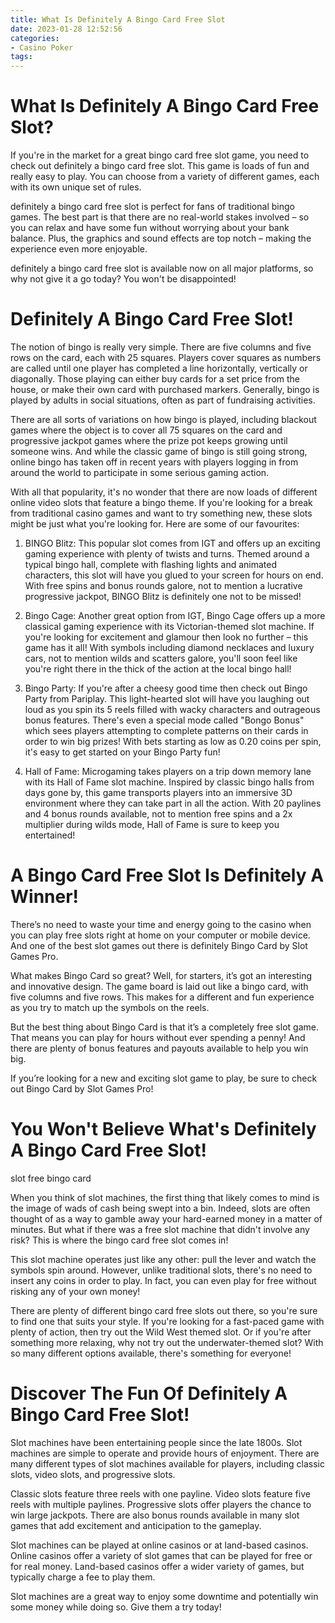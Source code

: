 ```yaml
---
title: What Is Definitely A Bingo Card Free Slot
date: 2023-01-28 12:52:56
categories:
- Casino Poker
tags:
---
```



#  What Is Definitely A Bingo Card Free Slot?

If you're in the market for a great bingo card free slot game, you need to check out definitely a bingo card free slot. This game is loads of fun and really easy to play. You can choose from a variety of different games, each with its own unique set of rules.

definitely a bingo card free slot is perfect for fans of traditional bingo games. The best part is that there are no real-world stakes involved – so you can relax and have some fun without worrying about your bank balance. Plus, the graphics and sound effects are top notch – making the experience even more enjoyable.

definitely a bingo card free slot is available now on all major platforms, so why not give it a go today? You won't be disappointed!

#  Definitely A Bingo Card Free Slot!

The notion of bingo is really very simple. There are five columns and five rows on the card, each with 25 squares. Players cover squares as numbers are called until one player has completed a line horizontally, vertically or diagonally. Those playing can either buy cards for a set price from the house, or make their own card with purchased markers. Generally, bingo is played by adults in social situations, often as part of fundraising activities.

There are all sorts of variations on how bingo is played, including blackout games where the object is to cover all 75 squares on the card and progressive jackpot games where the prize pot keeps growing until someone wins. And while the classic game of bingo is still going strong, online bingo has taken off in recent years with players logging in from around the world to participate in some serious gaming action.

With all that popularity, it's no wonder that there are now loads of different online video slots that feature a bingo theme. If you're looking for a break from traditional casino games and want to try something new, these slots might be just what you're looking for. Here are some of our favourites:

1) BINGO Blitz: This popular slot comes from IGT and offers up an exciting gaming experience with plenty of twists and turns. Themed around a typical bingo hall, complete with flashing lights and animated characters, this slot will have you glued to your screen for hours on end. With free spins and bonus rounds galore, not to mention a lucrative progressive jackpot, BINGO Blitz is definitely one not to be missed!

2) Bingo Cage: Another great option from IGT, Bingo Cage offers up a more classical gaming experience with its Victorian-themed slot machine. If you're looking for excitement and glamour then look no further – this game has it all! With symbols including diamond necklaces and luxury cars, not to mention wilds and scatters galore, you'll soon feel like you're right there in the thick of the action at the local bingo hall!

3) Bingo Party: If you're after a cheesy good time then check out Bingo Party from Pariplay. This light-hearted slot will have you laughing out loud as you spin its 5 reels filled with wacky characters and outrageous bonus features. There's even a special mode called "Bongo Bonus" which sees players attempting to complete patterns on their cards in order to win big prizes! With bets starting as low as 0.20 coins per spin, it's easy to get started on your Bingo Party fun!

4) Hall of Fame: Microgaming takes players on a trip down memory lane with its Hall of Fame slot machine. Inspired by classic bingo halls from days gone by, this game transports players into an immersive 3D environment where they can take part in all the action. With 20 paylines and 4 bonus rounds available, not to mention free spins and a 2x multiplier during wilds mode, Hall of Fame is sure to keep you entertained!

#  A Bingo Card Free Slot Is Definitely A Winner!

There’s no need to waste your time and energy going to the casino when you can play free slots right at home on your computer or mobile device. And one of the best slot games out there is definitely Bingo Card by Slot Games Pro.

What makes Bingo Card so great? Well, for starters, it’s got an interesting and innovative design. The game board is laid out like a bingo card, with five columns and five rows. This makes for a different and fun experience as you try to match up the symbols on the reels.

But the best thing about Bingo Card is that it’s a completely free slot game. That means you can play for hours without ever spending a penny! And there are plenty of bonus features and payouts available to help you win big.

If you’re looking for a new and exciting slot game to play, be sure to check out Bingo Card by Slot Games Pro!

#  You Won't Believe What's Definitely A Bingo Card Free Slot!

slot free bingo card



When you think of slot machines, the first thing that likely comes to mind is the image of wads of cash being swept into a bin. Indeed, slots are often thought of as a way to gamble away your hard-earned money in a matter of minutes. But what if there was a free slot machine that didn't involve any risk? This is where the bingo card free slot comes in!

This slot machine operates just like any other: pull the lever and watch the symbols spin around. However, unlike traditional slots, there's no need to insert any coins in order to play. In fact, you can even play for free without risking any of your own money!

There are plenty of different bingo card free slots out there, so you're sure to find one that suits your style. If you're looking for a fast-paced game with plenty of action, then try out the Wild West themed slot. Or if you're after something more relaxing, why not try out the underwater-themed slot? With so many different options available, there's something for everyone!

#  Discover The Fun Of Definitely A Bingo Card Free Slot!

Slot machines have been entertaining people since the late 1800s. Slot machines are simple to operate and provide hours of enjoyment. There are many different types of slot machines available for players, including classic slots, video slots, and progressive slots.

Classic slots feature three reels with one payline. Video slots feature five reels with multiple paylines. Progressive slots offer players the chance to win large jackpots. There are also bonus rounds available in many slot games that add excitement and anticipation to the gameplay.

Slot machines can be played at online casinos or at land-based casinos. Online casinos offer a variety of slot games that can be played for free or for real money. Land-based casinos offer a wider variety of games, but typically charge a fee to play them.

Slot machines are a great way to enjoy some downtime and potentially win some money while doing so. Give them a try today!